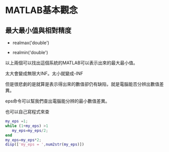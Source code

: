 # MATLAB基本觀念
## 最大最小值與相對精度
* realmax('double')

* realmin('double')

以上兩個可以找出這個系統的MATLAB可以表示出來的最大最小值。

太大會變成無限大INF。太小就變成-INF

但是很悲劇的是就算是表示得出來的數值卻仍有缺陷，就是電腦能否分辨出數值差異。

eps命令可以幫我們查出電腦能分辨的最小數值差異。

也可以自己寫程式來查
```matlab
my_eps =1;
while (1+my_eps) >1
   my_eps=my_eps/2;
end
my_eps=my_eps*2;
disp(['my_eps = ',num2str(my_eps)])
```
